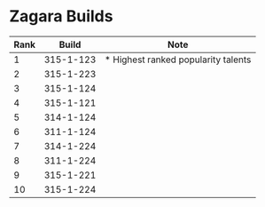 # Zagara Builds

Rank | Build     | Note
---- | -----     | ----
  1  | 315-1-123 | * Highest ranked popularity talents
  2  | 315-1-223 | 
  3  | 315-1-124 | 
  4  | 315-1-121 | 
  5  | 314-1-124 | 
  6  | 311-1-124 | 
  7  | 314-1-224 | 
  8  | 311-1-224 | 
  9  | 315-1-221 | 
  10 | 315-1-224 | 
